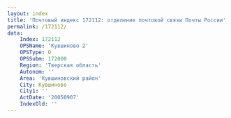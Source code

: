```yaml
---
layout: index
title: 'Почтовый индекс 172112: отделение почтовой связи Почты России'
permalink: /172112/
data:
    Index: 172112
    OPSName: 'Кувшиново 2'
    OPSType: О
    OPSSubm: 172000
    Region: 'Тверская область'
    Autonom: ''
    Area: 'Кувшиновский район'
    City: Кувшиново
    City1: ''
    ActDate: '20050907'
    IndexOld: ''
---
```

